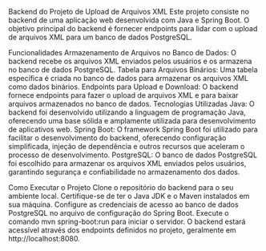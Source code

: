 Backend do Projeto de Upload de Arquivos XML
Este projeto consiste no backend de uma aplicação web desenvolvida com Java e Spring Boot. O objetivo principal do backend é fornecer endpoints para lidar com o upload de arquivos XML para um banco de dados PostgreSQL.


Funcionalidades
Armazenamento de Arquivos no Banco de Dados: O backend recebe os arquivos XML enviados pelos usuários e os armazena no banco de dados PostgreSQL.
Tabela para Arquivos Binários: Uma tabela específica é criada no banco de dados para armazenar os arquivos XML como dados binários.
Endpoints para Upload e Download: O backend fornece endpoints para fazer o upload de arquivos XML e para baixar arquivos armazenados no banco de dados.
Tecnologias Utilizadas
Java: O backend foi desenvolvido utilizando a linguagem de programação Java, oferecendo uma base sólida e amplamente utilizada para desenvolvimento de aplicativos web.
Spring Boot: O framework Spring Boot foi utilizado para facilitar o desenvolvimento do backend, oferecendo configuração simplificada, injeção de dependência e outros recursos que aceleram o processo de desenvolvimento.
PostgreSQL: O banco de dados PostgreSQL foi escolhido para armazenar os arquivos XML enviados pelos usuários, garantindo segurança e confiabilidade no armazenamento dos dados.


Como Executar o Projeto
Clone o repositório do backend para o seu ambiente local.
Certifique-se de ter o Java JDK e o Maven instalados em sua máquina.
Configure as credenciais de acesso ao banco de dados PostgreSQL no arquivo de configuração do Spring Boot.
Execute o comando mvn spring-boot:run para iniciar o servidor.
O backend estará acessível através dos endpoints definidos no projeto, geralmente em http://localhost:8080.
